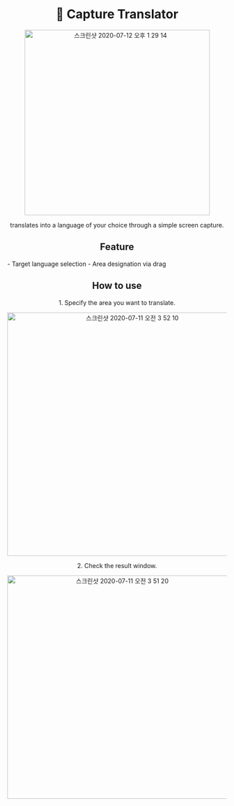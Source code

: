 <center><h1>📸 Capture Translator</h1></center>
<p align="center"><img width="425" alt="스크린샷 2020-07-12 오후 1 29 14" src="https://user-images.githubusercontent.com/47802374/87238913-b236a500-c443-11ea-96ed-6a3bccc23d4e.png">
</p>
<center>translates into a language of your choice through a simple screen capture.</center>
<center><h2>Feature</h2></center>
- Target language selection
- Area designation via drag
<center><h2>How to use</h2></center>
<center>1. Specify the area you want to translate.</center>
<p align="center"><img width="558" alt="스크린샷 2020-07-11 오전 3 52 10" src="https://user-images.githubusercontent.com/47802374/87188504-ed44b580-c329-11ea-8ad2-b626227ac758.png"></p>
<center>2. Check the result window.</center>
<p align="center"><img width="512" alt="스크린샷 2020-07-11 오전 3 51 20" src="https://user-images.githubusercontent.com/47802374/87188455-d1d9aa80-c329-11ea-8b53-7e3fd36d38af.png"></p>
	